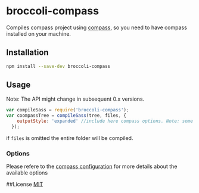 
# broccoli-compass

Compiles compass project using [compass](https://github.com/chriseppstein/compass), so you need to have compass installed on your machine.

## Installation

```bash
npm install --save-dev broccoli-compass
```

## Usage

Note: The API might change in subsequent 0.x versions.

```js
var compileSass = require('broccoli-compass');
var coompassTree = compileSass(tree, files, {
    outputStyle: 'expanded' //include here compass options. Note: some options might be ignored as they are automatically filled
  });

```
if `files` is omitted the entire folder will be compiled.

### Options
Please refere to the [compass configuration](http://compass-style.org/help/tutorials/configuration-reference/) for more details about the available options


##License
[MIT](https://github.com/g13013/broccoli-compass/blob/master/LICENSE.md)
